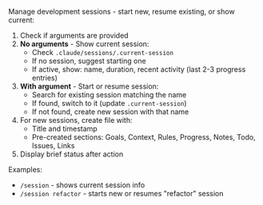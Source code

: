 Manage development sessions - start new, resume existing, or show current:

1. Check if arguments are provided
2. **No arguments** - Show current session:
   - Check `.claude/sessions/.current-session`
   - If no session, suggest starting one
   - If active, show: name, duration, recent activity (last 2-3 progress entries)
3. **With argument** - Start or resume session:
   - Search for existing session matching the name
   - If found, switch to it (update `.current-session`)
   - If not found, create new session with that name
4. For new sessions, create file with:
   - Title and timestamp
   - Pre-created sections: Goals, Context, Rules, Progress, Notes, Todo, Issues, Links
5. Display brief status after action

Examples:
- `/session` - shows current session info
- `/session refactor` - starts new or resumes "refactor" session